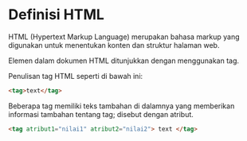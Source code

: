 # Definisi HTML

HTML (Hypertext Markup Language) merupakan bahasa markup yang digunakan untuk menentukan konten dan
struktur halaman web.

Elemen dalam dokumen HTML ditunjukkan dengan menggunakan tag.

Penulisan tag HTML seperti di bawah ini:
```html
<tag>text</tag>
```

Beberapa tag memiliki teks tambahan di dalamnya yang memberikan informasi tambahan tentang tag; disebut dengan atribut.

```html
<tag atribut1="nilai1" atribut2="nilai2"> text </tag>
```
